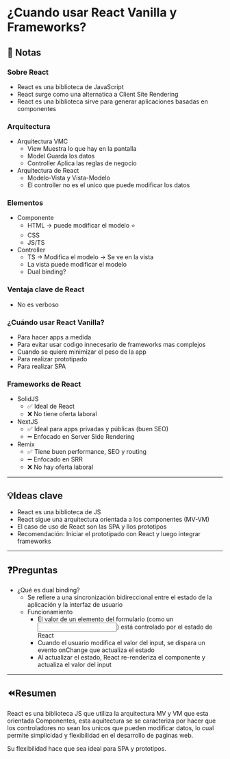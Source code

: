 # ¿Cuando usar React Vanilla y Frameworks?

## 📝 Notas
### Sobre React
* React es una biblioteca de JavaScript
* React surge como una alternatica a Client Site Rendering
* React es una biblioteca sirve para generar aplicaciones basadas en componentes

### Arquitectura
* Arquitectura VMC
    * View          Muestra lo que hay en la pantalla
    * Model         Guarda los datos
    * Controller    Aplica las reglas de negocio
* Arquitectura de React
    * Modelo-Vista y Vista-Modelo 
    * El controller no es el unico que puede modificar los datos

### Elementos
* Componente
    * HTML -> puede modificar el modelo ⭐
    * CSS
    * JS/TS
* Controller
    * TS -> Modifica el modelo -> Se ve en la vista
    * La vista puede modificar el modelo
    * Dual binding?

### Ventaja clave de React
* No es verboso

### ¿Cuándo usar React Vanilla?
* Para hacer apps a medida
* Para evitar usar codigo innecesario de frameworks mas complejos
* Cuando se quiere minimizar el peso de la app
* Para realizar prototipado
* Para realizar SPA

### Frameworks de React
* SolidJS
    * ✅ Ideal de React
    * ❌ No tiene oferta laboral
* NextJS
    * ✅ Ideal para apps privadas y públicas (buen SEO)
    * ➖ Enfocado en Server Side Rendering 
* Remix
    * ✅ Tiene buen performance, SEO y routing
    * ➖ Enfocado en SRR
    * ❌ No hay oferta laboral

---

## 💡Ideas clave
* React es una biblioteca de JS
* React sigue una arquitectura orientada a los componentes (MV-VM)
* El caso de uso de React son las SPA y llos prototipos
* Recomendación: Iniciar el prototipado con React y luego integrar frameworks 

--- 

## ❓Preguntas
* ¿Qué es dual binding? 
    * Se refiere a una sincronización bidireccional entre el estado de la aplicación y la interfaz de usuario
    * Funcionamiento
        * El valor de un elemento del formulario (como un <input>) está controlado por el estado de React
        * Cuando el usuario modifica el valor del input, se dispara un evento onChange que actualiza el estado
        * Al actualizar el estado, React re-renderiza el componente y actualiza el valor del input
        
---

## ⏪Resumen
React es una biblioteca JS que utiliza la arquitectura MV y VM que esta orientada Componentes, esta aquitectura se se caracteriza por hacer que los controladores no sean los unicos que pueden modificar datos, lo cual permite simplicidad y flexibilidad en el desarrollo de paginas web. 

Su flexibilidad hace que sea ideal para SPA y prototipos. 

